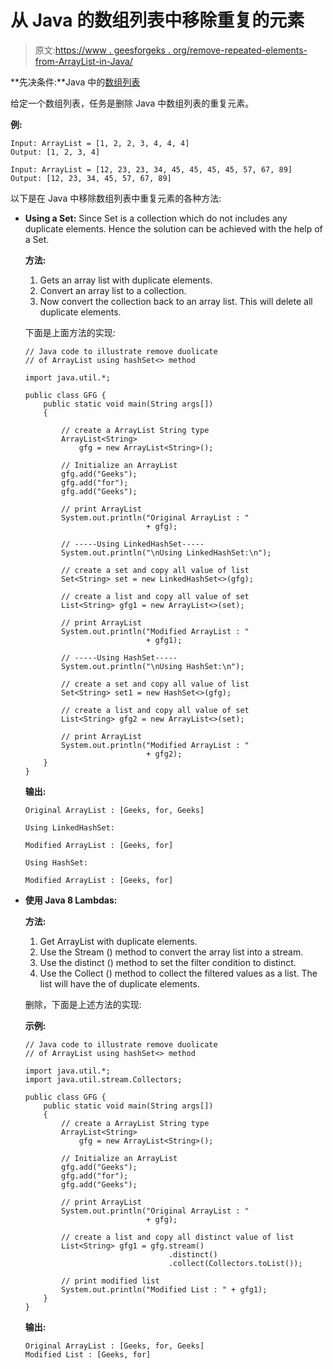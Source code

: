 # 从 Java 的数组列表中移除重复的元素

> 原文:[https://www . geesforgeks . org/remove-repeated-elements-from-ArrayList-in-Java/](https://www.geeksforgeeks.org/remove-repeated-elements-from-arraylist-in-java/)

**先决条件:**Java 中的[数组列表](https://www.geeksforgeeks.org/arraylist-in-java/)

给定一个数组列表，任务是删除 Java 中数组列表的重复元素。

**例:**

```
Input: ArrayList = [1, 2, 2, 3, 4, 4, 4] 
Output: [1, 2, 3, 4] 

Input: ArrayList = [12, 23, 23, 34, 45, 45, 45, 45, 57, 67, 89] 
Output: [12, 23, 34, 45, 57, 67, 89]

```

以下是在 Java 中移除数组列表中重复元素的各种方法:

*   **Using a Set:** Since Set is a collection which do not includes any duplicate elements. Hence the solution can be achieved with the help of a Set.

    **方法:**

    1.  Gets an array list with duplicate elements.
    2.  Convert an array list to a collection.
    3.  Now convert the collection back to an array list. This will delete all duplicate elements.

    下面是上面方法的实现:

    ```
    // Java code to illustrate remove duolicate
    // of ArrayList using hashSet<> method

    import java.util.*;

    public class GFG {
        public static void main(String args[])
        {

            // create a ArrayList String type
            ArrayList<String>
                gfg = new ArrayList<String>();

            // Initialize an ArrayList
            gfg.add("Geeks");
            gfg.add("for");
            gfg.add("Geeks");

            // print ArrayList
            System.out.println("Original ArrayList : "
                               + gfg);

            // -----Using LinkedHashSet-----
            System.out.println("\nUsing LinkedHashSet:\n");

            // create a set and copy all value of list
            Set<String> set = new LinkedHashSet<>(gfg);

            // create a list and copy all value of set
            List<String> gfg1 = new ArrayList<>(set);

            // print ArrayList
            System.out.println("Modified ArrayList : "
                               + gfg1);

            // -----Using HashSet-----
            System.out.println("\nUsing HashSet:\n");

            // create a set and copy all value of list
            Set<String> set1 = new HashSet<>(gfg);

            // create a list and copy all value of set
            List<String> gfg2 = new ArrayList<>(set);

            // print ArrayList
            System.out.println("Modified ArrayList : "
                               + gfg2);
        }
    }
    ```

    **输出:**

    ```
    Original ArrayList : [Geeks, for, Geeks]

    Using LinkedHashSet:

    Modified ArrayList : [Geeks, for]

    Using HashSet:

    Modified ArrayList : [Geeks, for]

    ```

*   **使用 Java 8 Lambdas:**

    **方法:**

    1.  Get ArrayList with duplicate elements.
    2.  Use the Stream () method to convert the array list into a stream.
    3.  Use the distinct () method to set the filter condition to distinct.
    4.  Use the Collect () method to collect the filtered values as a list. The list will have the of duplicate elements.

    删除，下面是上述方法的实现:

    **示例:**

    ```
    // Java code to illustrate remove duolicate
    // of ArrayList using hashSet<> method

    import java.util.*;
    import java.util.stream.Collectors;

    public class GFG {
        public static void main(String args[])
        {
            // create a ArrayList String type
            ArrayList<String>
                gfg = new ArrayList<String>();

            // Initialize an ArrayList
            gfg.add("Geeks");
            gfg.add("for");
            gfg.add("Geeks");

            // print ArrayList
            System.out.println("Original ArrayList : "
                               + gfg);

            // create a list and copy all distinct value of list
            List<String> gfg1 = gfg.stream()
                                    .distinct()
                                    .collect(Collectors.toList());

            // print modified list
            System.out.println("Modified List : " + gfg1);
        }
    }
    ```

    **输出:**

    ```
    Original ArrayList : [Geeks, for, Geeks]
    Modified List : [Geeks, for]

    ```